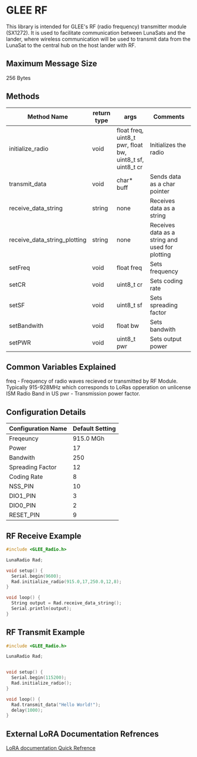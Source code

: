 # GLEE RF
This library is intended for GLEE's RF (radio frequency) transmitter module (SX1272). 
It is used to facilitate communication between LunaSats and the lander, where
wireless communication will be used to transmit data from the LunaSat to the 
central hub on the host lander with RF.

## Maximum Message Size 
256 Bytes 

## Methods 
| Method Name | return type | args | Comments |
|---|---|---|---|
| initialize_radio | void | float freq, uint8_t pwr, float bw, uint8_t sf, uint8_t cr | Initializes the radio |
| transmit_data | void | char* buff | Sends data as a char pointer |
| receive_data_string | string | none | Receives data as a string |
| receive_data_string_plotting | string | none | Receives data as a string and used for plotting |
| setFreq | void | float freq | Sets frequency |
| setCR | void | uint8_t cr | Sets coding rate |
| setSF | void | uint8_t sf | Sets spreading factor |
| setBandwith | void | float bw | Sets bandwith |
| setPWR | void | uint8_t pwr | Sets output power |

## Common Variables Explained 

freq - Frequency of radio waves recieved or transmitted by RF Module. Typically 915-928MHz which corresponds to LoRas opperation on unlicense ISM Radio Band in US
pwr - Transmission power factor. 

## Configuration Details
| Configuration Name | Default Setting |
|---|---|
| Freqeuncy | 915.0 MGh |
| Power | 17 |
| Bandwith | 250 |
| Spreading Factor | 12 |
| Coding Rate | 8 |
| NSS_PIN | 10 |
| DIO1_PIN | 3 |
| DIO0_PIN | 2 |
| RESET_PIN | 9 |

## RF Receive Example
```C++
#include <GLEE_Radio.h>

LunaRadio Rad;

void setup() {
  Serial.begin(9600);
  Rad.initialize_radio(915.0,17,250.0,12,8);
}

void loop() {
  String output = Rad.receive_data_string();
  Serial.println(output);
}
```

## RF Transmit Example
```C++
#include <GLEE_Radio.h>

LunaRadio Rad;


void setup() {
  Serial.begin(115200);
  Rad.initialize_radio();
}

void loop() {
  Rad.transmit_data("Hello World!");
  delay(1000);  
}
```

## External LoRA Documentation Refrences
[LoRA documentation Quick Refrence](https://lora.readthedocs.io/en/latest/#range-vs-power)

